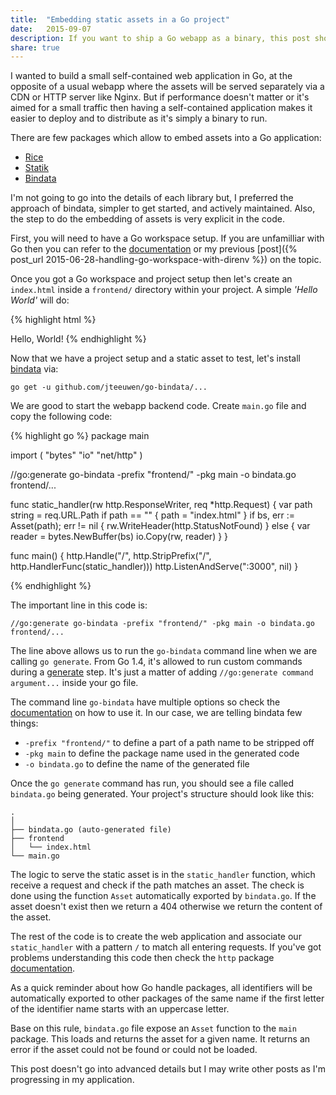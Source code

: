 ```yaml
---
title:  "Embedding static assets in a Go project"
date:   2015-09-07
description: If you want to ship a Go webapp as a binary, this post shows how to embed static assets (images, html, ...)     
share: true
---
```


I wanted to build a small self-contained web application in Go, 
at the opposite of a usual webapp where the assets will be served separately 
via a CDN or HTTP server like Nginx. 
But if performance doesn't matter or it's aimed for a small traffic then having a 
self-contained application makes it easier to deploy and to distribute as it's simply a binary to run.  

There are few packages which allow to embed assets into a Go application:

- [Rice][rice]
- [Statik][statik]
- [Bindata][bindata]

I'm not going to go into the details of each library but, I preferred the approach of bindata, simpler to get started, and actively maintained. Also, the step to do the embedding of assets is very explicit in the code.


First, you will need to have a Go workspace setup.
If you are unfamilliar with Go then you can refer to the [documentation][go-workspace] or my previous [post]({% post_url 2015-06-28-handling-go-workspace-with-direnv %}) on the topic.

Once you got a Go workspace and project setup then let's create an `index.html` inside a `frontend/` directory within your project. A simple _'Hello World'_ will do: 

{% highlight html %}
<!-- frontend/index.html -->
<html>
  <body>
    Hello, World!
  </body>
</html>
{% endhighlight %}

Now that we have a project setup and a static asset to test, let's install [bindata][bindata] via:

    go get -u github.com/jteeuwen/go-bindata/...

We are good to start the webapp backend code. Create `main.go` file and copy the following code:

{% highlight go %}
package main

import (
	"bytes"
	"io"
  "net/http"
)

//go:generate go-bindata -prefix "frontend/" -pkg main -o bindata.go frontend/...

func static_handler(rw http.ResponseWriter, req *http.Request) {
  var path string = req.URL.Path
  if path == "" {
    path = "index.html"
  }
  if bs, err := Asset(path); err != nil {
    rw.WriteHeader(http.StatusNotFound)
  } else {
    var reader = bytes.NewBuffer(bs)
    io.Copy(rw, reader)
  }
}

func main() {
  http.Handle("/", http.StripPrefix("/", http.HandlerFunc(static_handler)))
	http.ListenAndServe(":3000", nil)
}

{% endhighlight %}

The important line in this code is: 

    //go:generate go-bindata -prefix "frontend/" -pkg main -o bindata.go frontend/...

The line above allows us to run the `go-bindata` command line when we are calling `go generate`.
From Go 1.4, it's allowed to run custom commands during a [generate][generate] step. It's just a matter of adding `//go:generate command argument...` inside your go file.   

The command line `go-bindata` have multiple options so check the [documentation][bindata-usage] on how to use it. In our case, we are telling bindata few things:

   -  `-prefix "frontend/"` to define a part of a path name to be stripped off   
   -  `-pkg main` to define the package name used in the generated code 
   -  `-o bindata.go` to define the name of the generated file

Once the `go generate` command has run, you should see a file called `bindata.go` being generated. Your project's structure should look like this:

    .
    │ 
    ├── bindata.go (auto-generated file)
    ├── frontend
    │   └── index.html
    └── main.go

The logic to serve the static asset is in the `static_handler` function, 
which receive a request and check if the path matches an asset. The check is done using the function `Asset` automatically exported by `bindata.go`. If the asset doesn't exist then we return a 404 otherwise we return the content of the asset.


The rest of the code is to create the web application and associate our `static_handler` with a pattern `/` to match all entering requests. If you've got problems understanding this code then check the `http` package [documentation][go-http].

As a quick reminder about how Go handle packages, all identifiers will be automatically exported to other packages of the same name if the first letter of the identifier name starts with an uppercase letter. 

Base on this rule, `bindata.go` file expose an `Asset` function to the `main` package. This loads and returns the asset for a given name. 
It returns an error if the asset could not be found or could not be loaded.

This post doesn't go into advanced details but I may write other posts as I'm progressing in my application.

[statik]:   https://github.com/rakyll/statik
[rice]:    https://github.com/GeertJohan/go.rice
[bindata]:    https://github.com/jteeuwen/go-bindata
[generate]:    http://golang.org/cmd/go/#hdr-Generate_Go_files_by_processing_source
[go-workspace]:   https://golang.org/doc/code.html#Workspaces 
[bindata-usage]:   https://github.com/jteeuwen/go-bindata#usage
[go-http]:   http://golang.org/pkg/net/http/
